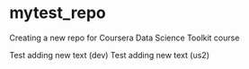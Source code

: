 # mytest_repo
Creating a new repo for Coursera Data Science Toolkit course

Test adding new text (dev)
Test adding new text (us2)
